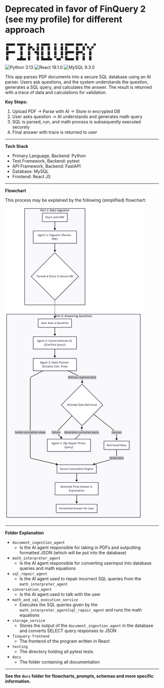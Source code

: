 # Deprecated in favor of FinQuery 2 (see my profile) for different approach

```
▗▄▄▄▖▗▄▄▄▖▗▖  ▗▖▗▄▄▄▖ ▗▖ ▗▖▗▄▄▄▖▗▄▄▖▗▖  ▗▖
▐▌     █  ▐▛▚▖▐▌▐▌ ▐▌ ▐▌ ▐▌▐▌   ▐▌ ▐▌▝▚▞▘ 
▐▛▀▀▘  █  ▐▌ ▝▜▌▐▌ ▐▌ ▐▌ ▐▌▐▛▀▀▘▐▛▀▚▖ ▐▌  
▐▌   ▗▄█▄▖▐▌  ▐▌▐▙▄▟▙▖▝▚▄▞▘▐▙▄▄▖▐▌ ▐▌ ▐▌                                          
```

![Python 3.13](https://img.shields.io/badge/Python-3.13-blue?logo=python&logoColor=white)
![React 19.1.0](https://img.shields.io/badge/React-19.1.0-blue?logo=react)
![MySQL 9.3.0](https://img.shields.io/badge/MySQL-9.3.0-blue?logo=mysql)

This app parses PDF documents into a secure SQL database using an AI parser. Users ask questions, and the system
understands the question, generates a SQL query, and calculates the answer. The result is returned with a trace of data
and calculations for validation.

**Key Steps:**

1. Upload PDF → Parse with AI → Store in encrypted DB
2. User asks question → AI understands and generates math query
3. SQL is parsed, run, and math process is subsequently executed securely
4. Final answer with trace is returned to user

---

**Tech Stack**

- Primary Language, Backend: Python
- Test Framework, Backend: pytest
- API Framework, Backend: FastAPI
- Database: MySQL
- Frontend: React JS

---
**Flowchart**

This process may be explained by the following (simplified) flowchart:

![Flow Overview](flow_overview.png "Flow Overview")

---

**Folder Explanation**

- `document_ingestion_agent`
    - Is the AI agent responsible for taking in PDFs and outputting formatted JSON (which will be put into the database)
- `math_interpreter_agent`
    - Is the AI agent responsible for converting userinput into database queries and math equations
- `sql_repair_agent`
    - Is the AI agent used to repair incorrect SQL queries from the `math_interpreter_agent`
- `conversation_agent`
    - Is the AI agent used to talk with the user
- `math_and_sql_execution_service`
    - Executes the SQL queries given by the `math_interpreter_agent`/`sql_repair_agent` and runs the math equations
- `storage_service`
    - Stores the output of the `document_ingestion_agent` in the database and converts SELECT query responses to JSON
- `finquery-frontend`
    - The frontend of the program written in React
- `testing`
    - The directory holding all pytest tests
- `docs`
    - The folder containing all documentation

---

**See the `docs` folder for flowcharts, prompts, schemas and more specific information.**
